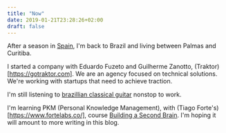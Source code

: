 ```yaml
---
title: "Now"
date: 2019-01-21T23:28:26+02:00
draft: false
---
```


After a season in [Spain](https://en.wikipedia.org/wiki/Valencia), I'm back to Brazil and living between Palmas and Curitiba.

I started a company with Eduardo Fuzeto and Guilherme Zanotto, (Traktor)[https://gotraktor.com]. We are an agency focused on technical solutions. We're working with startups that need to achieve traction.

I'm still listening to [brazillian classical guitar](https://open.spotify.com/user/22juqw35jemx5ymfnpb63ekba/playlist/5tVGPqD0VArJl577af0bIY?si=mjGPefZiT7awUUym5ag7_A) nonstop to work.

I'm learning PKM (Personal Knowledge Management), with (Tiago Forte's)[https://www.fortelabs.co/], course [Building a Second Brain](https://www.buildingasecondbrain.com/). I'm hoping it will amount to more writing in this blog.